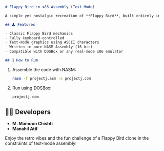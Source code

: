 ```markdown
# Flappy Bird in x86 Assembly (Text Mode)

A simple yet nostalgic recreation of **Flappy Bird**, built entirely in **NASM x86 Assembly** for 16-bit real mode using **BIOS interrupts** and **25x80 text mode graphics**.

## 🕹 Features

- Classic Flappy Bird mechanics  
- Fully keyboard-controlled  
- Text-mode graphics using ASCII characters  
- Written in pure NASM Assembly (16-bit)  
- Compatible with DOSBox or any real-mode x86 emulator

## 🚀 How to Run
   ```
1. Assemble the code with NASM:
   ```bash
   nasm -f projectj.asm -o projectj.com 
   ```
2. Run using DOSBox:
   ```bash
   projectj.com
   ```

## 👨‍💻 Developers

- **M. Mamoon Chishti**  
- **Manahil Atif**

Enjoy the retro vibes and the fun challenge of a Flappy Bird clone in the constraints of text-mode assembly!

